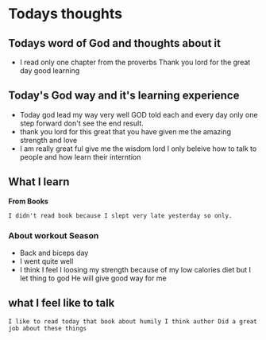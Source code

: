 # Todays thoughts

## Todays word of God and thoughts about it
- I read only one chapter from the proverbs 
 Thank you lord for the great day good learning

## Today's God way and it's learning experience
- Today god lead my way very well GOD told each and every day only one step forward don't see the end result.
- thank you lord for this great that you have given me the amazing strength and love
- I am really great ful give me the wisdom lord I only beleive how to talk to people and how learn their interntion



## What I learn 
**From Books**
```
I didn't read book because I slept very late yesterday so only.
```

### About workout Season
- Back and biceps day
- I went quite well 
- I think I feel I loosing my strength because of my low calories diet but I let thing to god He will give good way for me


## what I feel like to talk
```
I like to read today that book about humily I think author Did a great job about these things
```
